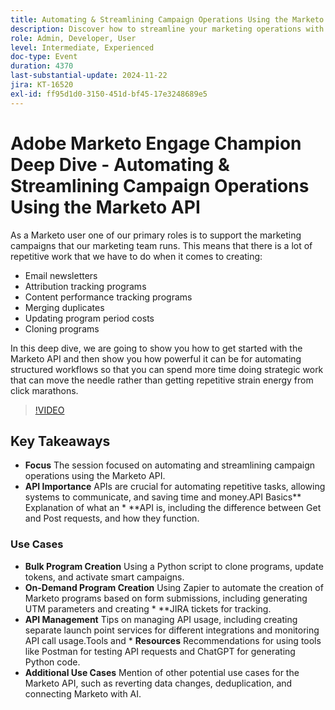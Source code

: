 ```yaml
---
title: Automating & Streamlining Campaign Operations Using the Marketo API
description: Discover how to streamline your marketing operations with the Marketo API in this deep dive, where we'll demonstrate how to automate repetitive tasks like creating email newsletters, tracking programs, merging duplicates, updating program costs, and cloning programs, allowing you to focus on strategic initiatives.
role: Admin, Developer, User
level: Intermediate, Experienced
doc-type: Event
duration: 4370
last-substantial-update: 2024-11-22
jira: KT-16520
exl-id: ff95d1d0-3150-451d-bf45-17e3248689e5
---
```

# Adobe Marketo Engage Champion Deep Dive - Automating & Streamlining Campaign Operations Using the Marketo API

As a Marketo user one of our primary roles is to support the marketing campaigns that our marketing team runs. This means that there is a lot of repetitive work that we have to do when it comes to creating:

* Email newsletters
* Attribution tracking programs
* Content performance tracking programs
* Merging duplicates
* Updating program period costs
* Cloning programs

In this deep dive, we are going to show you how to get started with the Marketo API and then show you how powerful it can be for automating structured workflows so that you can spend more time doing strategic work that can move the needle rather than getting repetitive strain energy from click marathons.

>[!VIDEO](https://video.tv.adobe.com/v/3440396/?learn=on&enablevpops)

## Key Takeaways

* **Focus** The session focused on automating and streamlining campaign operations using the Marketo API.
* **API Importance** APIs are crucial for automating repetitive tasks, allowing systems to communicate, and saving time and money.API Basics** Explanation of what an * **API is, including the difference between Get and Post requests, and how they function.

### Use Cases

* **Bulk Program Creation** Using a Python script to clone programs, update tokens, and activate smart campaigns. ​
* **On-Demand Program Creation** Using Zapier to automate the creation of Marketo programs based on form submissions, including generating UTM parameters and creating * **JIRA tickets for tracking.
* **API Management** Tips on managing API usage, including creating separate launch point services for different integrations and monitoring API call usage.Tools and * **Resources** Recommendations for using tools like Postman for testing API requests and ChatGPT for generating Python code.
* **Additional Use Cases** Mention of other potential use cases for the Marketo API, such as reverting data changes, deduplication, and connecting Marketo with AI.
